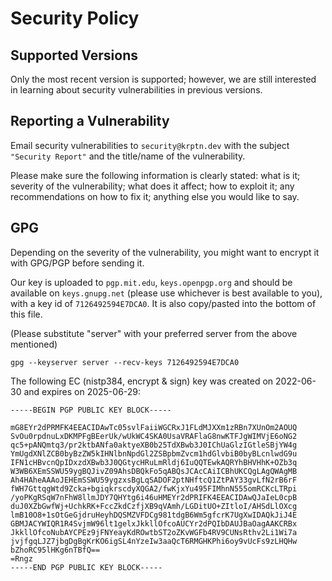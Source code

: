 # Security Policy

## Supported Versions

Only the most recent version is supported; however, we are still interested in learning about security vulnerabilities in previous versions.

## Reporting a Vulnerability

Email security vulnerabilities to `security@krptn.dev` with the subject `"Security Report"` and the title/name of the vulnerability.

Please make sure the following information is clearly stated: what is it; severity of the vulnerability; what does it affect; how to exploit it; any recommendations on how to fix it; anything else you would like to say.

## GPG

Depending on the severity of the vulnerability, you might want to encrypt it with GPG/PGP before sending it.

Our key is uploaded to `pgp.mit.edu`, `keys.openpgp.org` and should be available on `keys.gnupg.net` (please use whichever is best available to you), with a key id of `7126492594E7DCA0`. It is also copy/pasted into the bottom of this file.

(Please substitute "server" with your preferred server from the above mentioned)
```shell
gpg --keyserver server --recv-keys 7126492594E7DCA0
```

The following EC (nistp384, encrypt & sign) key was created on 2022-06-30 and expires on 2025-06-29:
```
-----BEGIN PGP PUBLIC KEY BLOCK-----

mG8EYr2dPRMFK4EEACIDAwTc05svlFaiiWGCRxJ1FLdMJXXm1zRBn7XUnOm2AOUQ
SvOu0rpdnuLxDKMPFgBEerUk/wUkWC4SKA0UsaVRAFlaG8nwKTFJgWIMVjE6oNG2
qc5+pANQmtq3/pr2ktbANfa0aktyeXB0b25TdXBwb3J0IChUaGlzIGtleSBjYW4g
YmUgdXNlZCB0byBzZW5kIHNlbnNpdGl2ZSBpbmZvcm1hdGlvbiB0byBLcnlwdG9u
IFN1cHBvcnQpIDxzdXBwb3J0QGtycHRuLmRldj6IuQQTEwkAQRYhBHVHhK+OZb3q
W3WB6XEmSSWU59ygBQJivZ09AhsDBQkFo5qABQsJCAcCAiICBhUKCQgLAgQWAgMB
Ah4HAheAAAoJEHEmSSWU59ygzxsBgLqSADOF2ptNHftcQ1ZtPAY33gvLfN2rB6rF
fWH7GttqgWtd9Zcka+bgiqkrscdyXQGA2/fwKjxYu495FIMhnN555omRCKcLTRpi
/yoPKgRSqW7nFhW8llmJDY7QHYtg6i46uHMEYr2dPRIFK4EEACIDAwQJaIeL0cpB
duJ0XZbGwfWj+UchkRK+FccZkdCzfjXB9qVAmh/LGDitUO+ZItloI/AHSdLlOXcg
lmB10O8+1sOtGeGjdruHeyhDQSMZVFDCg981tdgB6Wm5gfcrK7UgXwIDAQkJiJ4E
GBMJACYWIQR1R4SvjmW96lt1gelxJkkllOfcoAUCYr2dPQIbDAUJBaOagAAKCRBx
JkkllOfcoNubAYCPEz9jFNYeayKdROwtbST2oZKvWGFb4RV9CUNsRthv2Li1Wi7a
jvjfgqLJZ7jbgDgBgKrKO6igSL4nYzeIw3aaQcT6RMGHKPhi6oy9vUcFs9zLHQHw
bZhoRC95lHKg6nTBfQ==
=Rngz
-----END PGP PUBLIC KEY BLOCK-----
```
